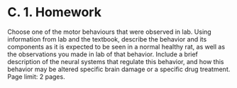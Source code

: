 # C. 1. Homework

Choose one of the motor behaviours that were observed in lab. Using information from lab and the textbook, describe the behavior and its components as it is expected to be seen in a normal healthy rat, as well as the observations you made in lab of that behavior. Include a brief description of the neural systems that regulate this behavior, and how this behavior may be altered specific brain damage or a specific drug treatment. Page limit: 2 pages.

